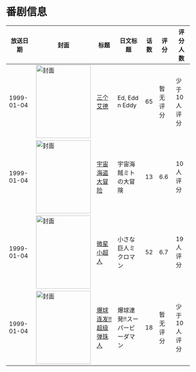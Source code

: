 # 番剧信息

|放送日期|封面|标题|日文标题|话数|评分|评分人数|
|---|---|---|---|---|---|---|
|1999-01-04|<img src="https://lain.bgm.tv/pic/cover/c/74/b7/36317_PjZmj.jpg" alt="封面" style="width:150px;height:200px;object-fit:cover;">|[三个艾德](https://bangumi.tv/subject/36317)|Ed, Edd n Eddy|65|暂无评分|少于10人评分|
|1999-01-04|<img src="https://lain.bgm.tv/pic/cover/c/39/67/86977_J6Zmb.jpg" alt="封面" style="width:150px;height:200px;object-fit:cover;">|[宇宙海盗大冒险](https://bangumi.tv/subject/86977)|宇宙海賊ミトの大冒険|13|6.6|10人评分|
|1999-01-04|<img src="https://lain.bgm.tv/pic/cover/c/13/2d/121498_C1bUy.jpg" alt="封面" style="width:150px;height:200px;object-fit:cover;">|[微星小超人](https://bangumi.tv/subject/121498)|小さな巨人ミクロマン|52|6.7|19人评分|
|1999-01-04|<img src="https://lain.bgm.tv/pic/cover/c/52/da/207707_ZZnY4.jpg" alt="封面" style="width:150px;height:200px;object-fit:cover;">|[爆球连发!! 超级弹珠人](https://bangumi.tv/subject/207707)|爆球連発!!スーパービーダマン|18|暂无评分|少于10人评分|
